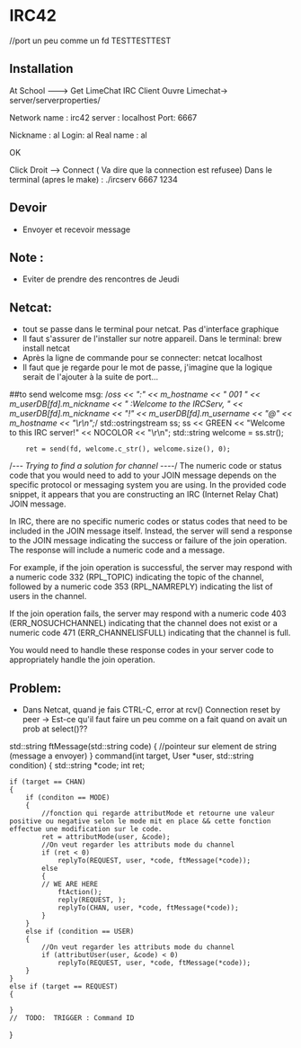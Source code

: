 # IRC42

//port un peu comme un fd
TESTTESTTEST

## Installation

At School ---> Get LimeChat IRC Client
Ouvre Limechat-> server/serverproperties/

Network name : irc42
server : localhost
Port: 6667

Nickname : al
Login: al
Real name : al

OK

Click Droit --> Connect ( Va dire que la connection est refusee)
Dans le terminal (apres le make) : ./ircserv 6667 1234

## Devoir

* Envoyer et recevoir message

## Note :

* Eviter de prendre des rencontres de Jeudi


## Netcat:
* tout se passe dans le terminal pour netcat. Pas d'interface graphique
* Il faut s'assurer de l'installer sur notre appareil. Dans le terminal: brew install netcat
* Après la ligne de commande pour se connecter: netcat localhost <port>
* Il faut que je regarde pour le mot de passe, j'imagine que la logique serait de l'ajouter à la suite de port...

##to send welcome msg:
/*oss << ":" << m_hostname << " 001 " << m_userDB[fd].m_nickname << " :Welcome to the IRCServ, " << m_userDB[fd].m_nickname << "!" << m_userDB[fd].m_username << "@" << m_hostname << "\r\n";*/
		std::ostringstream ss;
		ss << GREEN << "Welcome to this IRC server!" << NOCOLOR << "\r\n";
		std::string welcome = ss.str();

		ret = send(fd, welcome.c_str(), welcome.size(), 0);

/*--- Trying to find a solution for channel ----*/
The numeric code or status code that you would need to add to your JOIN message depends on the specific protocol or messaging system you are using. In the provided code snippet, it appears that you are constructing an IRC (Internet Relay Chat) JOIN message.

In IRC, there are no specific numeric codes or status codes that need to be included in the JOIN message itself. Instead, the server will send a response to the JOIN message indicating the success or failure of the join operation. The response will include a numeric code and a message.

For example, if the join operation is successful, the server may respond with a numeric code 332 (RPL_TOPIC) indicating the topic of the channel, followed by a numeric code 353 (RPL_NAMREPLY) indicating the list of users in the channel.

If the join operation fails, the server may respond with a numeric code 403 (ERR_NOSUCHCHANNEL) indicating that the channel does not exist or a numeric code 471 (ERR_CHANNELISFULL) indicating that the channel is full.

You would need to handle these response codes in your server code to appropriately handle the join operation.

## Problem:
* Dans Netcat, quand je fais CTRL-C, error at rcv() Connection reset by peer -> Est-ce qu'il faut faire un peu comme on a fait quand on avait un prob at select()??




std::string	ftMessage(std::string code)
{
	//pointeur sur element de string (message a envoyer)
}
command(int target, User *user, std::string condition)
{
	std::string *code;
	int	ret;

	if (target == CHAN)
	{
		if (conditon == MODE)
		{
			//fonction qui regarde attributMode et retourne une valeur positive ou negative selon le mode mit en place && cette fonction effectue une modification sur le code.
			ret = attributMode(user, &code);
			//On veut regarder les attributs mode du channel
			if (ret < 0)
				replyTo(REQUEST, user, *code, ftMessage(*code));
			else
			{
			// WE ARE HERE
				ftAction();
				reply(REQUEST, );
				replyTo(CHAN, user, *code, ftMessage(*code));
			}
		}
		else if (condition == USER)
		{
			//On veut regarder les attributs mode du channel
			if (attributUser(user, &code) < 0)
				replyTo(REQUEST, user, *code, ftMessage(*code));
		}
	}
	else if (target == REQUEST)
	{

	}
	//	TODO:  TRIGGER : Command ID
}
